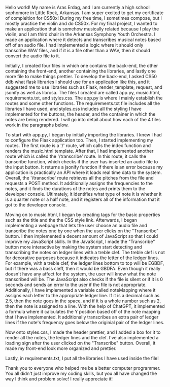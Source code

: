 Hello world! My name is Aras Erdag, and I am currently a high school sophomore in Little Rock, Arkansas. I am super excited to get my certificate of compleition for CS50x! During
my free time, I sometimes compose, but I mostly practice the violin and do CS50x. For my final project, I wanted to make an application that is somehow musically related because I 
play the violin, and I am third chair in the Arkansas Symphony Youth Orchestra. I made an application where it detects and transcribes musical notes based off of an audio file. I 
had implemented a logic where it should only transcribe WAV files, and if it is a file other than a WAV, then it should convert the audio file to it.

Initially, I created four files in which one contains the back-end, the other containing the front-end, another containing the libraries, and lastly one more file to make things prettier.
To develop the back-end, I asked CS50 ddb what flask libraries I should use for an application like this, and it suggested me to use libraries such as Flask, render_template, request, and jsonify
as well as librosa. The files I created are called app.py, music.html, requirements.txt, and styles.css. The app.py is where I mainly establish the routes and some other functions. The requirements.txt
file includes all the libraries I have used, and styles.css includes all the styling I have implemented for the buttons, the header, and the container in which the notes are being rendered.
I will go into detail about how each of the 4 files work in the paragraphs below.

To start with app.py, I began by initially importing the libraries. I knew I had to configure the Flask application too. Then, I started implementing my routes. The first route is a 
'/' route, which calls the index function and renders the music.html template. After that, I had implemented another route which is called the '/transcribe' route. In this route, it
calls the transcribe function, which checks if the user has inserted an audio file to the input button. It returns a jsonify function if there is an error because my application
is practically an API where it loads real time data to the system. Overall, the '/transcribe' route retrieves all the pitches from the file and requests a POST method. It additionally
assigns the frequencies to the notes, and it finds the durations of the notes and prints them to the developer console. Ultimately, it identifies what type of note it is whether it
is a quarter note or a half note, and it registers all of the information that it got to the developer console.

Moving on to music.html, I began by creating tags for the basic properties such as the title and the the CSS style link. Afterwards, I began implementing a webpage that lets the user
choose an audio file and transcribe the notes one by one when the user clicks on the "Transcribe" button. I then implemented a decent amount of JavaScript so that I could improve my 
JavaScript skills. In the JavaScript, I made the "Transcribe" button more interactive by making the system start detecting and transcribing the notes on ledger lines with a treble clef.
The treble clef is not for decorative purposes because it indicates the letter of the ledger lines. For example, with a treble clef, the ledger lines bottom to top will be EGBDF, but
if there was a bass cleff, then it would be GBDFA. Even though it really doesn't have any affect for the system, the user will know what the note transcribed will be. The JavaScript
also checks if the file is silent or if it is 0 seconds and sends an error to the user if the file is not appropriate. Additionally, I have implemented a variable called noteMapping
where it assigns each letter to the appropriate ledger line. If it is a decimal such as 2.5, then the note goes in the space, and if it is a whole number such as 2, then the note is assigned
to a line. With the help of ChatGPT, it implemented a formula where it calculates the Y position based off of the note mapping that I have implemented. It additionally transcribes an extra
pair of ledger lines if the note's frequency goes below the originial pair of the ledger lines.

Now onto styles.css, I made the header prettier, and I added a box for it to render all the notes, the ledger lines and the clef. I've also implemented a loading sign after the user
clicked on the "Transcribe" button. Overall, it made my front-end look more organized and prettier.

Lastly, in requirements.txt, I put all the libraries I have used inside the file!

Thank you to everyone who helped me be a better computer programmer. You all didn't just improve my coding skills, but you all have changed the way I think and problem solve!
I really appreciate it!
